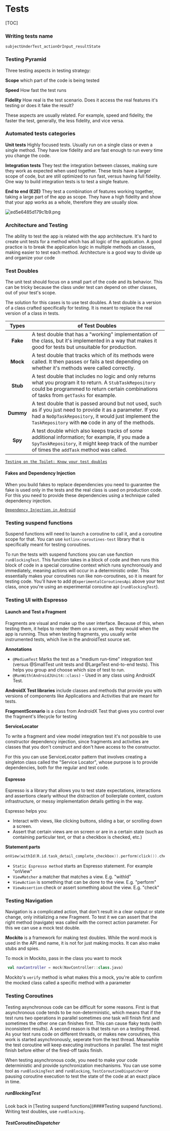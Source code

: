 # Tests

[TOC]

### Writing tests name

```
subjectUnderTest_actionOrInput_resultState
```

### Testing Pyramid

Three testing aspects in testing strategy:

**Scope** which part of the code is being tested

**Speed** How fast the test runs

**Fidelity** How real is the test scenario. Does it access the real features it's testing or does it fake the result?

These aspects are usually related. For example, speed and fidelity, the faster the test, generally, the less fidelity, and vice versa. 

### Automated tests categories

**Unit tests** Highly focused tests. Usually run on a single class or even a single method. They have low fidelity and are fast enough to run every time you change the code.

**Integration tests** They test the integration between classes, making sure they work as expected when used together. These tests have a larger scope of code, but are still optimized to run fast, versus having full fidelity. One way to build integration tests is to test a single feature.

**End to end (E2E)** They test a combination of features working together, taking a large part of the app as scope. They have a high fidelity and show that your app works as a whole, therefore they are usually slow.

![ed5e6485d179c1b9.png](https://developer.android.com/codelabs/advanced-android-kotlin-training-testing-test-doubles/img/ed5e6485d179c1b9.png) 

### Architecture and Testing

The ability to test the app is related with the app architecture. It's hard to create unit tests for a method which has all logic of the application. A good practice is to break the application logic in multiple methods an classes, making easier to test each method. Architecture is a good way to divide up and organize your code

### Test Doubles

The unit test should focus on a small part of the code and its behavior. This can be tricky because the class under test can depend on other classes, out of your test's scope. 

The solution for this cases is to use test doubles. A test double is a version of a class crafted specifically for testing. It is meant to replace the real version of a class in tests.

|   Types   | of Test Doubles                                              |
| :-------: | ------------------------------------------------------------ |
| **Fake**  | A test double that has a "working"  implementation of the class, but it's implemented in a way that makes it good for tests but unsuitable for production. |
| **Mock**  | A test double that tracks which of  its methods were called. It then passes or fails a test depending on  whether it's methods were called correctly. |
| **Stub**  | A test double that includes no logic and only returns what you program it to return. A `StubTaskRepository` could be programmed to return certain combinations of tasks from `getTasks` for example. |
| **Dummy** | A test double that is passed around but not used, such as if you just need to provide it as a parameter. If you had a `NoOpTaskRepository`, it would just implement the `TaskRepository` with **no** code in any of the methods. |
|  **Spy**  | A test double which also keeps tracks of some additional information; for example, if you made a `SpyTaskRepository`, it might keep track of the number of times the `addTask` method was called. |

[`Testing on the Toilet: Know your test doubles`](https://testing.googleblog.com/2013/07/testing-on-toilet-know-your-test-doubles.html) 

#### Fakes and Dependency Injection

When you build fakes to replace dependencies you need to guarantee the fake is used only in the tests and the real class is used on production code. For this you need to provide these dependencies using a technique called dependency injection. 

[`Dependency Injection in Android`](https://developer.android.com/training/dependency-injection)

### Testing suspend functions

Suspend functions will need to launch a coroutine to call it, and a coroutine scope for that. You can use `kotlinx-coroutines-test` library that is specifically meant for testing coroutines. 

To run the tests with suspend functions you can use  function `runBlockingTest`. This function takes in a block of code and then runs this block of code in a  special coroutine context which runs synchronously and immediately,  meaning actions will occur in a deterministic order. This essentially  makes your coroutines run like non-coroutines, so it is meant for  testing code. You'll have to add `@ExperimentalCoroutinesApi` above your test class, once you're using an experimental coroutine api (`runBlockingTest`).

### Testing UI with Espresso

#### Launch and Test a Fragment

Fragments are visual and make up  the user interface. Because of this, when testing them, it helps to  render them on a screen, as they would when the app is running. Thus  when testing fragments, you usually write instrumented tests, which live in the androidTest source set.

**Annotations**

- `@MediumTest` Marks the test as a "medium run-time" integration test (versus  @SmallTest unit tests and  @LargeTest end-to-end tests). This helps you group and choose which size of test to run.
- `@RunWith(AndroidJUnit4::class)` - Used in any class using AndroidX Test.

**AndroidX Test libraries** include classes and methods that provide you with versions of  components like Applications and Activities that are meant for tests.

**FragmentScenario** is a class from AndroidX Test that gives you control over the fragment's lifecycle for testing

**ServiceLocator**

To write a fragment and view model integration test it's not possible to use constructor dependency injection, since fragments and activities are classes that you don't construct and don't have access to the constructor.

For this you can use ServiceLocator pattern that involves creating a singleton class called the "Service Locator", whose purpose is to provide dependencies, both for the regular and test code.

#### Espresso

Espresso is a library that allows you to test state expectations, interactions and assertions clearly without the distraction of boilerplate content, custom infrastructure, or messy implementation details getting in the way.

Espresso helps you:

- Interact with views, like clicking buttons, sliding a bar, or scrolling down a screen.
- Assert that certain views are on screen or are in a certain state  (such as containing particular text, or that a checkbox is checked,  etc.)

**Statement parts**

```kotlin
onView(withId(R.id.task_detail_complete_checkbox)).perform(click()).check(matches(isChecked()))
```

- `Static Espresso method` starts an Espresso statement. For example "onView"
- `ViewMatcher` a matcher that matches a view. E.g. "withId"
- `ViewAction` is something that can be done to the view. E.g. "perform"
- `ViewAssertion` check or assert something about the view. E.g. "check"

### Testing Navigation

Navigation is a complicated action, that don't result in a clear output or state change, only initializing a new Fragment. To test it we can assert that the right method (navigate) was called with the correct action parameter. For this we can use a mock test double.

**Mockito** is a framework for making test doubles. While the word mock is used in the API and name, it is not for just making mocks. It can also make stubs and spies.

To mock in Mockito, pass in the class you want to mock

```Kotlin
 val navController = mock(NavController::class.java)
```

Mockito's  `verify` method is what makes this a mock, you're able to confirm the mocked class called a specific method with a parameter

### Testing Coroutines

Testing asynchronous code can be difficult for some reasons. First is that asynchronous code tends to be non-deterministic, which means that if the test runs two operations in parallel sometimes one task will finish first and sometimes the other one can finishes first. This can cause flaky tests (with inconsistent results). A second reason is that tests run on a testing thread. As your test runs code on different  threads, or makes new coroutines, this work is started asynchronously,  seperate from the test thread.  Meanwhile the test coroutine will keep executing instructions in  parallel. The test might finish before either of the fired-off tasks  finish. 

When testing asynchronous code, you need to make your code deterministic and provide synchronization mechanisms. You can use some tool as `runBlockingTest` and `runBlocking`, `TestCoroutineDispatcher`or pausing coroutine execution to test the state of the code at an exact place in time.

 ##### runBlockingTest 

Look back in [Testing suspend functions](####Testing suspend functions). 
Writing test doubles, use `runBlocking.`

##### TestCoroutineDispatcher

